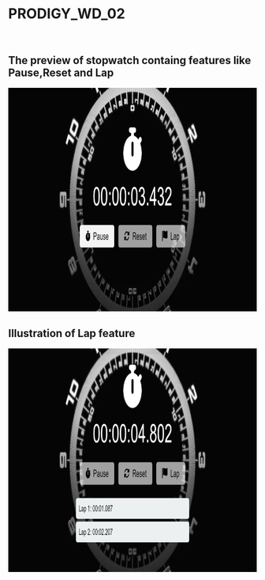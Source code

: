 # PRODIGY_WD_02
<br>
<h2>The preview of stopwatch containg features like <b>Pause</b>,<b>Reset</b> and <b>Lap</b></h2>
<img style="height:452px; width: 960px" src="Preview1.png" />
<h2>Illustration of <b>Lap</b> feature</h2>
<img style="height:452px; width: 960px" src="Preview2.png" />
